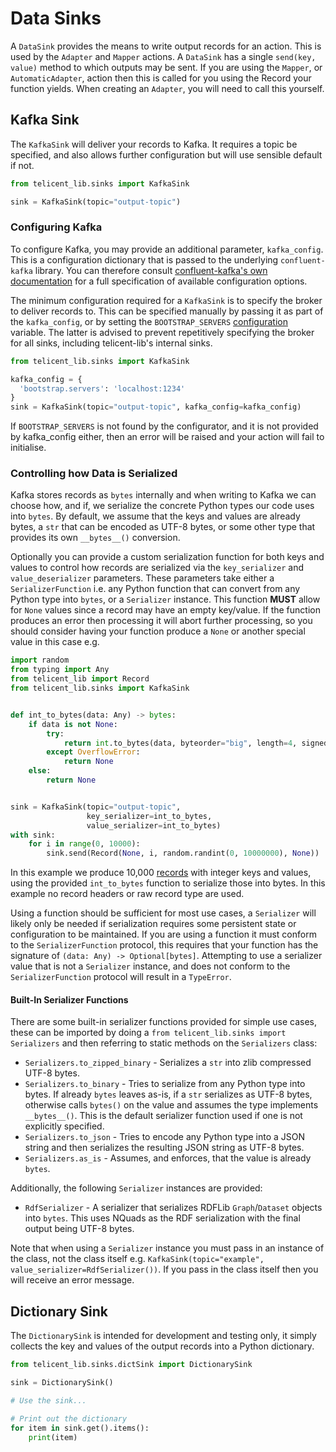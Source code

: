 # Data Sinks

A `DataSink` provides the means to write output records for an action. This is used by the `Adapter` and `Mapper`
actions. A `DataSink` has a single `send(key, value)` method to which outputs may be sent. If you are using the
`Mapper`, or `AutomaticAdapter`, action then this is called for you using the Record your function yields. 
When creating an `Adapter`, you will need to call this yourself.

## Kafka Sink

The `KafkaSink` will deliver your records to Kafka. It requires a topic be specified, and also allows further configuration
but will use sensible default if not.

```python
from telicent_lib.sinks import KafkaSink

sink = KafkaSink(topic="output-topic")
```

### Configuring Kafka

To configure Kafka, you may provide an additional parameter, `kafka_config`. This is a configuration dictionary
that is passed to the underlying `confluent-kafka` library. You can therefore consult 
[confluent-kafka's own documentation](https://github.com/confluentinc/librdkafka/blob/master/CONFIGURATION.md)
for a full specification of available configuration options.

The minimum configuration required for a `KafkaSink` is to specify the broker to deliver records to. This can be specified
manually by passing it as part of the `kafka_config`, or by setting the `BOOTSTRAP_SERVERS` [configuration](configuration.md) 
variable. The latter is advised to prevent repetitively specifying the broker for all sinks, including telicent-lib's 
internal sinks.

```python
from telicent_lib.sinks import KafkaSink

kafka_config = {
  'bootstrap.servers': 'localhost:1234'
}
sink = KafkaSink(topic="output-topic", kafka_config=kafka_config)
```

If `BOOTSTRAP_SERVERS` is not found by the configurator, and it is not provided by kafka_config either, then
an error will be raised and your action will fail to initialise.

### Controlling how Data is Serialized

Kafka stores records as `bytes` internally and when writing to Kafka we can choose how, and if, we serialize the
concrete Python types our code uses into `bytes`. By default, we assume that the keys and values are already bytes,
a `str` that can be encoded as UTF-8 bytes, or some other type that provides its own `__bytes__()` conversion.

Optionally you can provide a custom serialization function for both keys and values to control how records are
serialized via the `key_serializer` and `value_deserializer` parameters. These parameters take either a
`SerializerFunction` i.e. any Python function that can convert from any Python type into `bytes`, or a `Serializer`
instance. This function **MUST** allow for `None` values since a record may have an empty key/value. If the function
produces an error then processing it will abort further processing, so you should consider having your function produce
a `None` or another special value in this case e.g.

```python
import random
from typing import Any
from telicent_lib import Record
from telicent_lib.sinks import KafkaSink


def int_to_bytes(data: Any) -> bytes:
    if data is not None:
        try:
            return int.to_bytes(data, byteorder="big", length=4, signed=True)
        except OverflowError:
            return None
    else:
        return None


sink = KafkaSink(topic="output-topic",
                 key_serializer=int_to_bytes,
                 value_serializer=int_to_bytes)
with sink:
    for i in range(0, 10000):
        sink.send(Record(None, i, random.randint(0, 10000000), None))
```

In this example we produce 10,000 [records](records.md) with integer keys and values, using the provided `int_to_bytes`
function to serialize those into bytes. In this example no record headers or raw record type are used.

Using a function should be sufficient for most use cases, a `Serializer` will likely only be needed if serialization
requires some persistent state or configuration to be maintained. If you are using a function it must conform to the
`SerializerFunction` protocol, this requires that your function has the signature of `(data: Any) -> Optional[bytes]`.
Attempting to use a serializer value that is not a `Serializer` instance, and does not conform to the
`SerializerFunction` protocol will result in a `TypeError`.

#### Built-In Serializer Functions

There are some built-in serializer functions provided for simple use cases, these can be imported by doing
a `from telicent_lib.sinks import Serializers` and then referring to static methods on the `Serializers` class:

- `Serializers.to_zipped_binary` - Serializes a `str` into zlib compressed UTF-8 bytes.
- `Serializers.to_binary` - Tries to serialize from any Python type into bytes. If already `bytes` leaves as-is, if a 
  `str` serializes as UTF-8 bytes, otherwise calls `bytes()` on the value and assumes the type implements 
  `__bytes__()`.  This is the default serializer function used if one is not explicitly specified.
- `Serializers.to_json` - Tries to encode any Python type into a JSON string and then serializes the resulting 
  JSON string as UTF-8 bytes.
- `Serializers.as_is` - Assumes, and enforces, that the value is already `bytes`.

Additionally, the following `Serializer` instances are provided:

- `RdfSerializer` - A serializer that serializes RDFLib `Graph`/`Dataset` objects into `bytes`.  This uses NQuads as 
  the RDF serialization with the final output being UTF-8 bytes.

Note that when using a `Serializer` instance you must pass in an instance of the class, not the class itself e.g. 
`KafkaSink(topic="example", value_serializer=RdfSerializer())`.  If you pass in the class 
itself then you will receive an error message.

## Dictionary Sink

The `DictionarySink` is intended for development and testing only, it simply collects the key and values of the output
records into a Python dictionary.

```python
from telicent_lib.sinks.dictSink import DictionarySink

sink = DictionarySink()

# Use the sink...

# Print out the dictionary
for item in sink.get().items():
    print(item)
```
